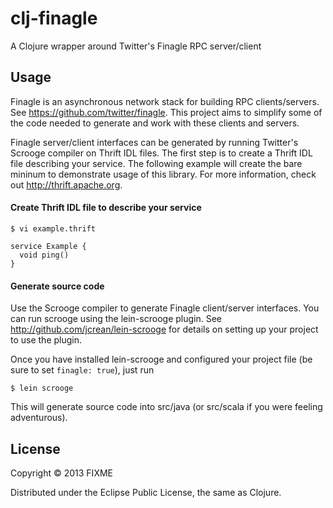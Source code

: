 # clj-finagle

A Clojure wrapper around Twitter's Finagle RPC server/client

## Usage

Finagle is an asynchronous network stack for building RPC clients/servers. See https://github.com/twitter/finagle. This project aims to simplify some of the code needed to generate and work with these clients and servers. 

Finagle server/client interfaces can be generated by running Twitter's Scrooge compiler on Thrift IDL files. The first step is to create a Thrift IDL file describing your service. The following example will create the bare mininum to demonstrate usage of this library. For more information, check out http://thrift.apache.org.

#### Create Thrift IDL file to describe your service

    $ vi example.thrift

    service Example {
      void ping()
    }

#### Generate source code

Use the Scrooge compiler to generate Finagle client/server interfaces. You can run scrooge using the lein-scrooge plugin. See http://github.com/jcrean/lein-scrooge for details on setting up your project to use the plugin. 

Once you have installed lein-scrooge and configured your project file (be sure to set `finagle: true`), just run

    $ lein scrooge

This will generate source code into src/java (or src/scala if you were feeling adventurous). 

## License

Copyright © 2013 FIXME

Distributed under the Eclipse Public License, the same as Clojure.
